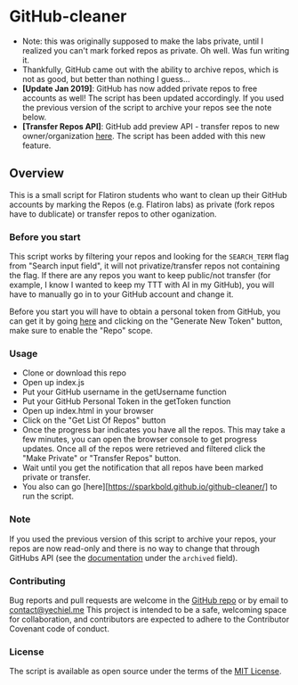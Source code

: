 # GitHub-cleaner

- Note: this was originally supposed to make the labs private, until I realized you can't mark forked repos as private. Oh well. Was fun writing it.
- Thankfully, GitHub came out with the ability to archive repos, which is not as good, but better than nothing I guess...
- **[Update Jan 2019]**: GitHub has now added private repos to free accounts as well! The script has been updated accordingly. If you used the previous version of the script to archive your repos see the note below.
- **[Transfer Repos API]**: GitHub add preview API - transfer repos to new owner/organization [here](https://developer.github.com/v3/repos/#transfer-a-repository). The script has been added with this new feature.

## Overview

This is a small script for Flatiron students who want to clean up their GitHub accounts by marking the Repos (e.g. Flatiron labs) as private (fork repos have to dublicate) or transfer repos to other oganization.

### Before you start

This script works by filtering your repos and looking for the `SEARCH_TERM` flag from "Search input field", it will not privatize/transfer repos not containing the flag. If there are any repos you want to keep public/not transfer (for example, I know I wanted to keep my TTT with AI in my GitHub), you will have to manually go in to your GitHub account and change it.

Before you start you will have to obtain a personal token from GitHub, you can get it by going [here](https://github.com/settings/tokens) and clicking on the "Generate New Token" button, make sure to enable the "Repo" scope.

### Usage

- Clone or download this repo
- Open up index.js
- Put your GitHub username in the getUsername function
- Put your GitHub Personal Token in the getToken function
- Open up index.html in your browser
- Click on the "Get List Of Repos" button
- Once the progress bar indicates you have all the repos. This may take a few minutes, you can open the browser console to get progress updates. Once all of the repos were retrieved and filtered click the "Make Private" or "Transfer Repos" button.
- Wait until you get the notification that all repos have been marked private or transfer.
- You also can go [here][https://sparkbold.github.io/github-cleaner/] to run the script.

### Note

If you used the previous version of this script to archive your repos, your repos are now read-only and there is no way to change that through GitHubs API (see the [documentation](https://developer.github.com/v3/repos/#edit) under the `archived` field).

### Contributing

Bug reports and pull requests are welcome in the [GitHub repo](https://github.com/achasveachas/GitHub-cleaner) or by email to contact@yechiel.me This project is intended to be a safe, welcoming space for collaboration, and contributors are expected to adhere to the Contributor Covenant code of conduct.

### License

The script is available as open source under the terms of the [MIT License](https://opensource.org/licenses/MIT).
